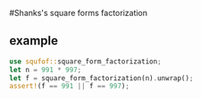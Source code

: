 #Shanks's square forms factorization

## example
```rust
use squfof::square_form_factorization;
let n = 991 * 997;
let f = square_form_factorization(n).unwrap();
assert!(f == 991 || f == 997);
```
